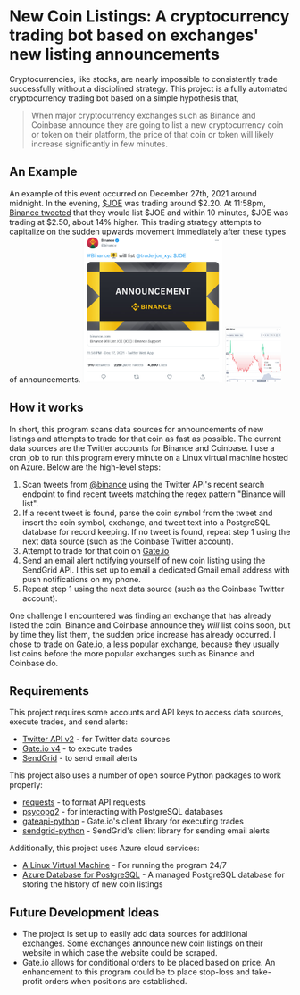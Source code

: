 # New Coin Listings: A cryptocurrency trading bot based on exchanges' new listing announcements

Cryptocurrencies, like stocks, are nearly impossible to consistently trade successfully without a disciplined strategy. This project is a fully automated cryptocurrency trading bot based on a simple hypothesis that,

>When major cryptocurrency exchanges such as Binance and Coinbase announce they are going to list a new cryptocurrency coin or token on their platform, the price of that coin or token will likely increase significantly in few minutes.

## An Example
An example of this event occurred on December 27th, 2021 around midnight. In the evening, [$JOE](https://coinmarketcap.com/currencies/joe/) was trading around $2.20. At 11:58pm, [Binance tweeted](https://twitter.com/binance/status/1475692661822705666) that they would list $JOE and within 10 minutes, $JOE was trading at $2.50, about 14% higher. This trading strategy attempts to capitalize on the sudden upwards movement immediately after these types of announcements.
<img src="https://github.com/raytighe/new_coin_listings/blob/main/img/binance_will_list_joe.PNG" width="50%" height="50%">
<img src="https://github.com/raytighe/new_coin_listings/blob/main/img/joe_price_12.27.21.PNG" width="100" height="100">


## How it works
In short, this program scans data sources for announcements of new listings and attempts to trade for that coin as fast as possible. The current data sources are the Twitter accounts for Binance and Coinbase. I use a cron job to run this program every minute on a Linux virtual machine hosted on Azure. Below are the high-level steps:

1. Scan tweets from [@binance](https://twitter.com/binance) using the Twitter API's recent search endpoint to find recent tweets matching the regex pattern "Binance will list".
2. If a recent tweet is found, parse the coin symbol from the tweet and insert the coin symbol, exchange, and tweet text into a PostgreSQL database for record keeping. If no tweet is found, repeat step 1 using the next data source (such as the Coinbase Twitter account).
3. Attempt to trade for that coin on  [Gate.io](https://gate.io)
4. Send an email alert notifying yourself of new coin listing using the SendGrid API. I this set up to email a dedicated Gmail email address with push notifications on my phone.
5. Repeat step 1 using the next data source (such as the Coinbase Twitter account).

One challenge I encountered was finding an exchange that has already listed the coin. Binance and Coinbase announce they _will_ list coins soon, but by time they list them, the sudden price increase has already occurred. I chose to trade on Gate.io, a less popular exchange, because they usually list coins before the more popular exchanges such as Binance and Coinbase do. 

## Requirements
This project requires some accounts and API keys to access data sources, execute trades, and send alerts:

- [Twitter API v2](https://developer.twitter.com/en/docs/twitter-api) - for Twitter data sources
- [Gate.io v4](https://www.gate.io/api2) - to execute trades
- [SendGrid](https://docs.sendgrid.com/for-developers/sending-email/api-getting-started) - to send email alerts

This project also uses a number of open source Python packages to work properly:

- [requests](https://docs.python-requests.org/en/latest/) - to format API requests
- [psycopg2](https://pypi.org/project/psycopg2/) - for interacting with PostgreSQL databases
- [gateapi-python](https://github.com/gateio/gateapi-python) - Gate.io's client library for executing trades
- [sendgrid-python](https://github.com/sendgrid/sendgrid-python) - SendGrid's client library for sending email alerts

Additionally, this project uses Azure cloud services:
- [A Linux Virtual Machine](https://azure.microsoft.com/en-us/services/virtual-machines/linux/) - For running the program 24/7
- [Azure Database for PostgreSQL](https://azure.microsoft.com/en-us/services/postgresql/) - A managed PostgreSQL database for storing the history of new coin listings

## Future Development Ideas
- The project is set up to easily add data sources for additional exchanges. Some exchanges announce new coin listings on their website in which case the website could be scraped.
- Gate.io allows for conditional orders to be placed based on price. An enhancement to this program could be to place stop-loss and take-profit orders when positions are established.











